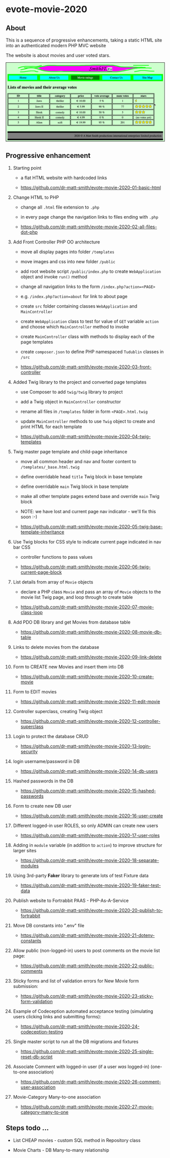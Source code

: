 # evote-movie-2020

## About
This is a sequence of progressive enhancements, taking a static HTML site into an authenticated modern PHP MVC website

The website is about movies and user voted stars.

![screenshot list of moives](screenshots/movieList.png)

## Progressive enhancement 

1. Starting point
    - a flat HTML website with hardcoded links
    
    - https://github.com/dr-matt-smith/evote-movie-2020-01-basic-html

2. Change HTML to PHP
      - change all `.html` file extension to `.php` 
      - in every page change the navigation links to files ending with `.php`
      
      - https://github.com/dr-matt-smith/evote-movie-2020-02-all-files-dot-php

3. Add Front Controller PHP OO architecture
    - move all display pages into folder `/templates`
    - move images and css into new folder `/public`
    - add root website script `/public/index.php` to create `WebApplication` object and invoke `run()` method
    - change all navigation links to the form `/index.php?action=<PAGE>`
     - e.g. `/index.php?action=about` for link to about page
    - create `src` folder containing classes `WebApplication` and `MainController`
    - create `WebApplication` class to test for value of `GET` variable `action` and choose which `MainController` method to invoke
    - create `MainController` class with methods to display each of the page templates
    - create `composer.json` to define PHP namespaced `Tudublin` classes in `/src`

    - https://github.com/dr-matt-smith/evote-movie-2020-03-front-controller
      
4. Added Twig library to the project and converted page templates

    - use Composer to add `twig/twig` library to project
    - add a Twig object in `MainController` constructor
    - rename all files in `/templates` folder in form `<PAGE>.html.twig`
    - update `MainController` methods to use `Twig` object to create and print HTML for each template
    
    - https://github.com/dr-matt-smith/evote-movie-2020-04-twig-templates

5. Twig master page template and child-page inheritance 
    - move all common header and nav and footer content to `/templates/_base.html.twig`
    - define overridable head `title` Twig block in base template
    - define overridable `main` Twig block in base template
    - make all other template pages extend base and override `main` Twig block    
    
    - NOTE: we have lost and current page nav indicator - we'll fix this soon :-)

    - https://github.com/dr-matt-smith/evote-movie-2020-05-twig-base-template-inheritance

6. Use Twig blocks for CSS style to indicate current page indicated in nav bar CSS

    - controller functions to pass values

    - https://github.com/dr-matt-smith/evote-movie-2020-06-twig-current-page-block

7. List details from array of `Movie` objects

    - declare a PHP class `Movie` and pass an array of `Movie` objects to the movie list Twig page, and loop through to create table
    
    - https://github.com/dr-matt-smith/evote-movie-2020-07-movie-class-loop

8. Add PDO DB library and get Movies from database table

    - https://github.com/dr-matt-smith/evote-movie-2020-08-movie-db-table
    
9. Links to delete movies from the database

    - https://github.com/dr-matt-smith/evote-movie-2020-09-link-delete
    
10. Form to CREATE new Movies and insert them into DB

    - https://github.com/dr-matt-smith/evote-movie-2020-10-create-movie

11. Form to EDIT movies

    - https://github.com/dr-matt-smith/evote-movie-2020-11-edit-movie

12. Controller superclass, creating Twig object

    - https://github.com/dr-matt-smith/evote-movie-2020-12-controller-superclass
        
13. Login to protect the database CRUD

    - https://github.com/dr-matt-smith/evote-movie-2020-13-login-security

14. login username/password in DB

    - https://github.com/dr-matt-smith/evote-movie-2020-14-db-users

15. Hashed passwords in the DB 

    - https://github.com/dr-matt-smith/evote-movie-2020-15-hashed-passwords

16. Form to create new DB user

    - https://github.com/dr-matt-smith/evote-movie-2020-16-user-create

17. Different logged-in user ROLES, so only ADMIN can create new users

    - https://github.com/dr-matt-smith/evote-movie-2020-17-user-roles

18. Adding in `module` variable (in addition to `action`) to improve structure for larger sites

    - https://github.com/dr-matt-smith/evote-movie-2020-18-separate-modules

19. Using 3rd-party **Faker** library to generate lots of test Fixture data

    - https://github.com/dr-matt-smith/evote-movie-2020-19-faker-test-data


20. Publish website to Fortrabbit PAAS - PHP-As-A-Service

    - https://github.com/dr-matt-smith/evote-movie-2020-20-publish-to-fortrabbit

21. Move DB constants into ".env" file

    - https://github.com/dr-matt-smith/evote-movie-2020-21-dotenv-constants

22. Allow public (non-logged-in) users to post comments on the movie list page:

    - https://github.com/dr-matt-smith/evote-movie-2020-22-public-comments

23. Sticky forms and list of validation errors for New Movie form submission:

    - https://github.com/dr-matt-smith/evote-movie-2020-23-sticky-form-validation

24. Example of Codeception automated acceptance testing (simulating users clicking links and submitting forms):

    - https://github.com/dr-matt-smith/evote-movie-2020-24-codeception-testing

25. Single master script to run all the DB migrations and fixtures

    - https://github.com/dr-matt-smith/evote-movie-2020-25-single-reset-db-script

26. Associate Comment with logged-in user (if a user *was* logged-in) (one-to-one association)

    - https://github.com/dr-matt-smith/evote-movie-2020-26-comment-user-association

27. Movie-Category Many-to-one association

    - https://github.com/dr-matt-smith/evote-movie-2020-27-movie-category-many-to-one


## Steps todo ... 

- List CHEAP movies - custom SQL method in Repository class

- Movie Charts - DB Many-to-many relationship





